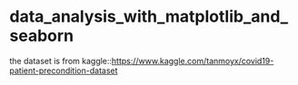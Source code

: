 # data_analysis_with_matplotlib_and_seaborn
the dataset is from kaggle::https://www.kaggle.com/tanmoyx/covid19-patient-precondition-dataset
